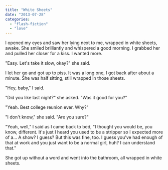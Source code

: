 ```yaml
---
title: "White Sheets"
date: "2013-07-28"
categories: 
  - "flash-fiction"
  - "love"
---
```


I opened my eyes and saw her lying next to me, wrapped in white sheets, awake. She smiled brilliantly and whispered a good morning. I grabbed her and pulled her closer for a kiss. I wanted more.

"Easy. Let's take it slow, okay?" she said.

I let her go and got up to piss. It was a long one, I got back after about a minute. She was half sitting, still wrapped in those sheets.

"Hey, baby," I said.

"Did you like last night?" she asked. "Was it good for you?"

"Yeah. Best college reunion ever. Why?"

"I don't know," she said. "Are you sure?"

"Yeah, well," I said as I came back to bed, "I thought you would be, you know, different. It's just I heard you used to be a stripper so I expected more of a... A show? I guess? But this was fine, too. I guess you've had enough of that at work and you just want to be a normal girl, huh? I can understand that."

She got up without a word and went into the bathroom, all wrapped in white sheets.
